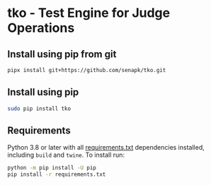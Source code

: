 # tko - Test Engine for Judge Operations

## Install using pip from git

```bash
pipx install git+https://github.com/senapk/tko.git 
```

## Install using pip

```bash
sudo pip install tko
```

## Requirements

Python 3.8 or later with all [requirements.txt](requirements.txt)
dependencies installed, including `build` and `twine`. To install run:

```bash
python -m pip install -U pip
pip install -r requirements.txt
```
